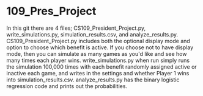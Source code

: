 # 109_Pres_Project
In this git there are 4 files; CS109_President_Project.py, write_simulations.py, simulation_results.csv, and analyze_results.py.
CS109_President_Project.py includes both the optional display mode and option to choose which benefit is active. If you choose not to have display mode, then you can simulate as many games as you'd like and see how many times each player wins.
write_simulations.py when run simply runs the simulation 100,000 times with each benefit randomly assigned active or inactive each game, and writes in the settings and whether Player 1 wins into simulation_results.csv.
analyze_results.py has the binary logistic regression code and prints out the probabilities.

